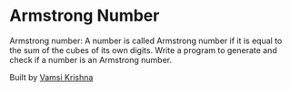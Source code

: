 # Armstrong Number
Armstrong number:  A number is called Armstrong number if it is equal to the sum of the cubes of its own digits.
Write a program to generate and check if a number is an Armstrong number.

Built by [Vamsi Krishna][lk]

[lk]:https://github.com/vamshikrishna10
